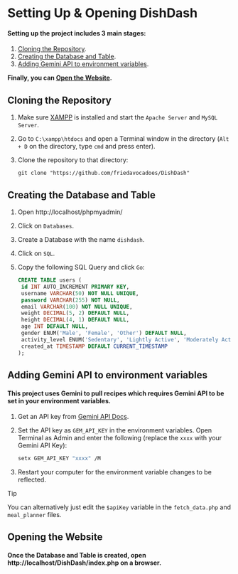 # Setting Up & Opening DishDash
#### Setting up the project includes 3 main stages:
1. [Cloning the Repository](#Cloning-the-Repository).
2. [Creating the Database and Table](#Creating-the-Database-and-Table).
3. [Adding Gemini API to environment variables](#Adding-Gemini-API-to-environment-variables).

**Finally, you can [Open the Website](#Opening-the-Website).**

## Cloning the Repository
1. Make sure [XAMPP](https://www.apachefriends.org/) is installed and start the `Apache Server` and `MySQL Server`.
2. Go to `C:\xampp\htdocs` and open a Terminal window in the directory (`Alt + D` on the directory, type `cmd` and press enter).
3. Clone the repository to that directory:
   
   ```git
   git clone "https://github.com/friedavocadoes/DishDash"
   ```

## Creating the Database and Table
1. Open http://localhost/phpmyadmin/
2. Click on `Databases`.
3. Create a Database with the name `dishdash`.
4. Click on `SQL`.
5. Copy the following SQL Query and click `Go`:
   
   ```sql
   CREATE TABLE users (
    id INT AUTO_INCREMENT PRIMARY KEY,
    username VARCHAR(50) NOT NULL UNIQUE,
    password VARCHAR(255) NOT NULL,
    email VARCHAR(100) NOT NULL UNIQUE,
    weight DECIMAL(5, 2) DEFAULT NULL, 
    height DECIMAL(4, 1) DEFAULT NULL, 
    age INT DEFAULT NULL,              
    gender ENUM('Male', 'Female', 'Other') DEFAULT NULL, 
    activity_level ENUM('Sedentary', 'Lightly Active', 'Moderately Active', 'Very Active', 'Super Active') DEFAULT NULL, 
    created_at TIMESTAMP DEFAULT CURRENT_TIMESTAMP
   );

   ```

## Adding Gemini API to environment variables
####  This project uses Gemini to pull recipes which requires Gemini API to be set in your environment variables.
1. Get an API key from [Gemini API Docs](https://aistudio.google.com/app/apikey).
2. Set the API key as `GEM_API_KEY` in the environment variables.
   Open Terminal as Admin and enter the following (replace the `xxxx` with your Gemini API Key):
   
   ```bash
   setx GEM_API_KEY "xxxx" /M
   ```
3. Restart your computer for the environment variable changes to be reflected.
> [!TIP]
> You can alternatively just edit the `$apiKey` variable in the `fetch_data.php` and `meal_planner` files.
   
## Opening the Website
#### Once the Database and Table is created, open http://localhost/DishDash/index.php on a browser.
